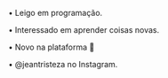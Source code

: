 • Leigo em programação.

• Interessado em aprender coisas novas.

• Novo na plataforma 🙂

• @jeantristeza no Instagram.
